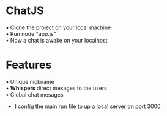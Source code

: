 # ChatJS
• Clone the project on your local machine </br>
• Run node "app.js" </br> 
• Now a chat is awake on your localhost 

# Features
• Unique nickname </br>
• <b> Whispers </b> direct mesages to the users </br>
• Global chat mesages 

* I config the main run file to up a local server on port 3000
